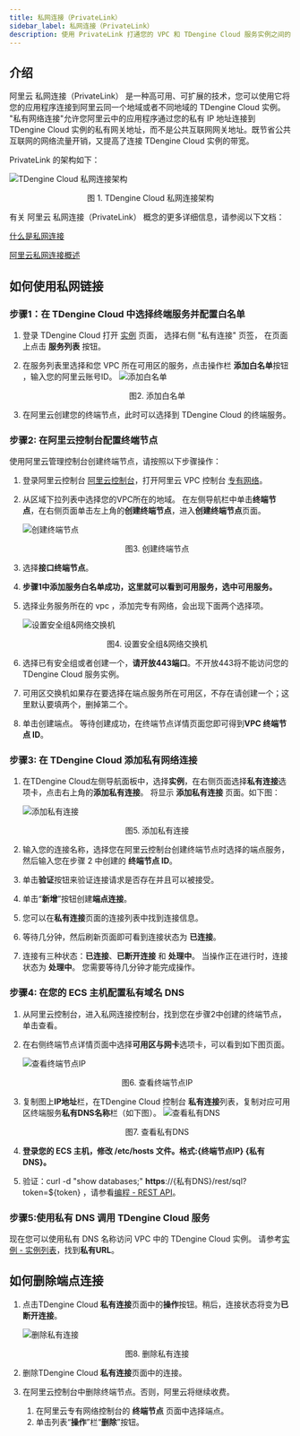 ```yaml
---
title: 私网连接（PrivateLink）
sidebar_label: 私网连接（PrivateLink）
description: 使用 PrivateLink 打通您的 VPC 和 TDengine Cloud 服务实例之间的网络，使用就像在同一个 VPC 一样。
---
```

<!-- markdownlint-disable MD033 -->
## 介绍

阿里云 私网连接（PrivateLink） 是一种高可用、可扩展的技术，您可以使用它将您的应用程序连接到阿里云同一个地域或者不同地域的 TDengine Cloud 实例。
"私有网络连接"允许您阿里云中的应用程序通过您的私有 IP 地址连接到 TDengine Cloud 实例的私有网关地址，而不是公共互联网网关地址。既节省公共互联网的网络流量开销，又提高了连接 TDengine Cloud 实例的带宽。

PrivateLink 的架构如下：

![TDengine Cloud 私网连接架构](./privatelink-arch.webp)
<center><figcaption>图 1. TDengine Cloud 私网连接架构</figcaption></center>

有关 阿里云 私网连接（PrivateLink） 概念的更多详细信息，请参阅以下文档：

[什么是私网连接](https://help.aliyun.com/document_detail/161974.html)

[阿里云私网连接概述](https://help.aliyun.com/document_detail/2539840.html)

## 如何使用私网链接

### 步骤1：在 TDengine Cloud 中选择终端服务并配置白名单

1. 登录 TDengine Cloud 打开 [实例](https://console.cloud.taosdata.com/instances/privateLink) 页面， 选择右侧 "私有连接" 页签， 在页面上点击 **服务列表** 按钮。
2. 在服务列表里选择和您 VPC 所在可用区的服务，点击操作栏 **添加白名单**按钮 ，输入您的阿里云账号ID。
   ![添加白名单](./eps-whitelist.webp)
   <center><figcaption>图2. 添加白名单</figcaption></center>

3. 在阿里云创建您的终端节点，此时可以选择到 TDengine Cloud 的终端服务。

### 步骤2: 在阿里云控制台配置终端节点

使用阿里云管理控制台创建终端节点，请按照以下步骤操作：

1. 登录阿里云控制台 [阿里云控制台](https://home.console.aliyun.com/home)，打开阿里云 VPC 控制台 [专有网络](https://vpc.console.aliyun.com/)。
2. 从区域下拉列表中选择您的VPC所在的地域。 在左侧导航栏中单击**终端节点**，在右侧页面单击左上角的**创建终端节点**，进入**创建终端节点**页面。

   ![创建终端节点](./create-endpoint-1.webp)
   <center><figcaption>图3. 创建终端节点</figcaption></center>

3. 选择**接口终端节点**。
4. **步骤1中添加服务白名单成功，这里就可以看到可用服务，选中可用服务。**
5. 选择业务服务所在的 vpc ，添加完专有网络，会出现下面两个选择项。

   ![设置安全组&网络交换机](./create-endpoint-2.webp)
   <center><figcaption>图4. 设置安全组&网络交换机</figcaption></center>

6. 选择已有安全组或者创建一个，**请开放443端口**。不开放443将不能访问您的 TDengine Cloud 服务实例。
7. 可用区交换机如果存在要选择在端点服务所在可用区，不存在请创建一个；这里默认要填两个，删掉第二个。
8. 单击创建端点。 等待创建成功，在终端节点详情页面您即可得到**VPC 终端节点 ID**。

### 步骤3: 在 TDengine Cloud 添加私有网络连接

1. 在TDengine Cloud左侧导航面板中，选择**实例**，在右侧页面选择**私有连接**选项卡，点击右上角的**添加私有连接**。 将显示 **添加私有连接** 页面。如下图：
  
   ![添加私有连接](./add-connection.webp)
   <center><figcaption>图5. 添加私有连接</figcaption></center>

2. 输入您的连接名称，选择您在阿里云控制台创建终端节点时选择的端点服务，然后输入您在步骤 2 中创建的 **终端节点 ID**。
3. 单击**验证**按钮来验证连接请求是否存在并且可以被接受。
4. 单击“**新增**”按钮创建**端点连接**。
5. 您可以在**私有连接**页面的连接列表中找到连接信息。
6. 等待几分钟，然后刷新页面即可看到连接状态为 **已连接**。
7. 连接有三种状态：**已连接**、**已断开连接** 和 **处理中**。 当操作正在进行时，连接状态为 **处理中**。 您需要等待几分钟才能完成操作。

### 步骤4: 在您的 ECS 主机配置私有域名 DNS

1. 从阿里云控制台，进入私网连接控制台，找到您在步骤2中创建的终端节点，单击查看。
2. 在右侧终端节点详情页面中选择**可用区与网卡**选项卡，可以看到如下图页面。

   ![查看终端节点IP](./endpoint-desc.webp)
   <center><figcaption>图6. 查看终端节点IP</figcaption></center>

3. 复制图上**IP地址**栏，在TDengine Cloud 控制台 **私有连接**列表，复制对应可用区终端服务**私有DNS名称**栏（如下图）。
   ![查看私有DNS](./connection-list.webp)
   <center><figcaption>图7. 查看私有DNS</figcaption></center>

4. **登录您的 ECS 主机，修改 /etc/hosts 文件。格式:\{终端节点IP} \{私有DNS}。**
5. 验证：curl -d "show databases;" **https**://\{私有DNS}/rest/sql?token=$\{token} ，请参看[编程 - REST API](../../programming/connect/rest-api)。

### 步骤5:使用私有 DNS 调用 TDengine Cloud 服务

现在您可以使用私有 DNS 名称访问 VPC 中的 TDengine Cloud 实例。 请参考[实例 - 实例列表](../list)，找到**私有URL**。

## 如何删除端点连接

1. 点击TDengine Cloud **私有连接**页面中的**操作**按钮。稍后，连接状态将变为**已断开连接**。

   ![删除私有连接](./connection-list.webp)
   <center><figcaption>图8. 删除私有连接</figcaption></center>

2. 删除TDengine Cloud **私有连接**页面中的连接。
3. 在阿里云控制台中删除终端节点。否则，阿里云将继续收费。
   1. 在阿里云专有网络控制台的 **终端节点** 页面中选择端点。
   2. 单击列表“**操作**”栏“**删除**”按钮。
